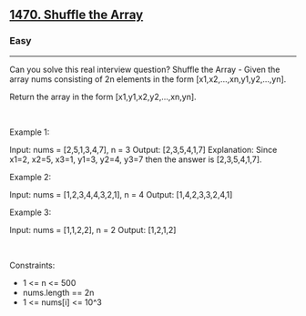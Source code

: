 <h2><a href="https://leetcode.com/problems/shuffle-the-array/">1470. Shuffle the Array</a></h2><h3>Easy</h3><hr>Can you solve this real interview question? Shuffle the Array - Given the array nums consisting of 2n elements in the form [x1,x2,...,xn,y1,y2,...,yn].

Return the array in the form [x1,y1,x2,y2,...,xn,yn].

 

Example 1:


Input: nums = [2,5,1,3,4,7], n = 3
Output: [2,3,5,4,1,7] 
Explanation: Since x1=2, x2=5, x3=1, y1=3, y2=4, y3=7 then the answer is [2,3,5,4,1,7].


Example 2:


Input: nums = [1,2,3,4,4,3,2,1], n = 4
Output: [1,4,2,3,3,2,4,1]


Example 3:


Input: nums = [1,1,2,2], n = 2
Output: [1,2,1,2]


 

Constraints:

 * 1 <= n <= 500
 * nums.length == 2n
 * 1 <= nums[i] <= 10^3